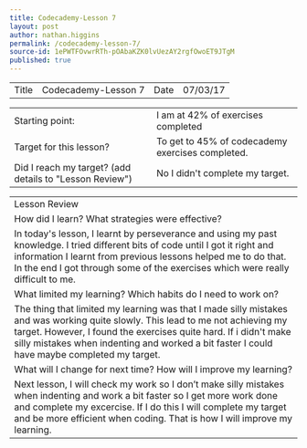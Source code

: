```yaml
---
title: Codecademy-Lesson 7
layout: post
author: nathan.higgins
permalink: /codecademy-lesson-7/
source-id: 1ePWTFOvwrRTh-pOAbaKZK0lvUezAY2rgfOwoET9JTgM
published: true
---
```

<table>
  <tr>
    <td>Title</td>
    <td>Codecademy-Lesson 7</td>
    <td>Date</td>
    <td>07/03/17</td>
  </tr>
</table>


<table>
  <tr>
    <td>Starting point:</td>
    <td>I am at 42% of exercises completed</td>
  </tr>
  <tr>
    <td>Target for this lesson?</td>
    <td>To get to 45% of codecademy exercises completed.</td>
  </tr>
  <tr>
    <td>Did I reach my target? 
(add details to "Lesson Review")</td>
    <td> No I didn't complete my target.</td>
  </tr>
</table>


<table>
  <tr>
    <td>Lesson Review</td>
  </tr>
  <tr>
    <td>How did I learn? What strategies were effective? </td>
  </tr>
  <tr>
    <td>In today's lesson, I learnt by perseverance and using my past knowledge. I tried different bits of code until I got it right and information I learnt from previous lessons helped me to do that. In the end I got through some of the exercises which were really difficult to me.</td>
  </tr>
  <tr>
    <td>What limited my learning? Which habits do I need to work on? </td>
  </tr>
  <tr>
    <td>The thing that limited my learning was that I made silly mistakes and was working quite slowly. This lead to me not achieving my target. However, I found the exercises quite hard. If i didn't make silly mistakes when indenting and worked a bit faster I could have maybe completed my target.</td>
  </tr>
  <tr>
    <td>What will I change for next time? How will I improve my learning?</td>
  </tr>
  <tr>
    <td>Next lesson, I will check my work so I don’t make silly mistakes when indenting and work a bit faster so I get more work done and complete my excercise. If I do this I will complete my target and be more efficient when coding. That is how I will improve my learning.</td>
  </tr>
</table>


